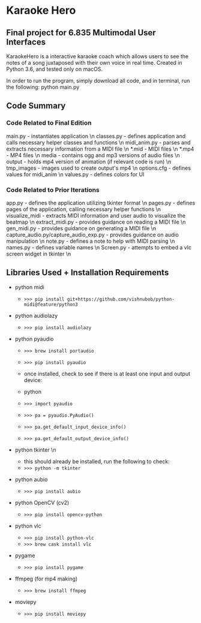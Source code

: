 # Karaoke Hero
## Final project for 6.835 Multimodal User Interfaces

KaraokeHero is a interactive karaoke coach which allows users to see the notes of a song juxtaposed with their own voice in real time. Created in Python 3.6, and tested only on macOS.

In order to run the program, simply download all code, and in terminal, run the following:
python main.py

## Code Summary

### Code Related to Final Edition

main.py - instantiates application \n
classes.py - defines application and calls necessary helper classes and functions \n
midi_anim.py - parses and extracts necessary information from a MIDI file \n
\*.mid - MIDI files \n
\*.mp4 - MP4 files \n
media - contains ogg and mp3 versions of audio files \n
output - holds mp4 version of animation (if relevant code is run) \n
tmp_images - images used to create output's mp4 \n
options.cfg - defines values for midi_anim \n
values.py - defines colors for UI

### Code Related to Prior Iterations

app.py - defines the application utilizing tkinter format \n
pages.py - defines pages of the application, calling necessary helper functions \n
visualize_midi - extracts MIDI information and user audio to visualize the beatmap \n
extract_midi.py - provides guidance on reading a MIDI file \n
gen_midi.py - provides guidance on generating a MIDI file \n
capture_audio.py/capture_audio_exp.py - provides guidance on audio manipulation \n
note.py - defines a note to help with MIDI parsing \n
names.py - defines variable names \n
Screen.py - attempts to embed a vlc screen widget in tkinter \n

## Libraries Used + Installation Requirements

- python midi
	- `>>> pip install git+https://github.com/vishnubob/python-midi@feature/python3`

- python audiolazy
	- `>>> pip install audiolazy`

- python pyaudio
	- `>>> brew install portaudio`
	- `>>> pip install pyaudio`

	- once installed, check to see if there is at least one input and output device:
	- python
	- `>>> import pyaudio`
	- `>>> pa = pyaudio.PyAudio()`
	- `>>> pa.get_default_input_device_info()`
	- `>>> pa.get_default_output_device_info()`

- python tkinter \n
	- this should already be installed, run the following to check:
	- `>>> python -m tkinter`

- python aubio
	- `>>> pip install aubio`

- python OpenCV (cv2)
	- `>>> pip install opencv-python`

- python vlc
	- `>>> pip install python-vlc`
	- `>>> brew cask install vlc`

- pygame
	- `>>> pip install pygame`

- ffmpeg (for mp4 making)
	- `>>> brew install ffmpeg`

- moviepy
	- `>>> pip install moviepy`

<!-- - python cocoa
	- >>> pip install pycocoa -->
